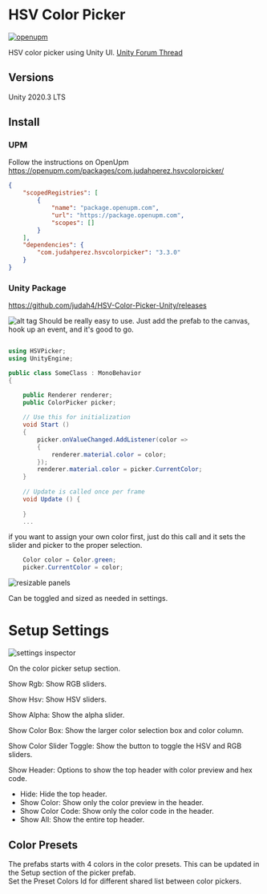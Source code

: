 HSV Color Picker
======================

[![openupm](https://img.shields.io/npm/v/com.judahperez.hsvcolorpicker?label=openupm&registry_uri=https://package.openupm.com)](https://openupm.com/packages/com.judahperez.hsvcolorpicker/)

HSV color picker using Unity UI. [Unity Forum Thread](https://forum.unity.com/threads/color-picker.267043/)

## Versions
Unity 2020.3 LTS

## Install

### UPM

Follow the instructions on OpenUpm
https://openupm.com/packages/com.judahperez.hsvcolorpicker/
```json
{
    "scopedRegistries": [
        {
            "name": "package.openupm.com",
            "url": "https://package.openupm.com",
            "scopes": []
        }
    ],
    "dependencies": {
        "com.judahperez.hsvcolorpicker": "3.3.0"
    }
}
```

### Unity Package

<https://github.com/judah4/HSV-Color-Picker-Unity/releases>

![alt tag](https://i.imgur.com/Fn2T6Nu.png)
Should be really easy to use. Just add the prefab to the canvas, hook up an event, and it's good to go.
```csharp

using HSVPicker;
using UnityEngine;

public class SomeClass : MonoBehavior
{

	public Renderer renderer;
	public ColorPicker picker;
     
	// Use this for initialization
	void Start ()
	{
		picker.onValueChanged.AddListener(color =>
		{
			renderer.material.color = color;
		});
		renderer.material.color = picker.CurrentColor;
	}
 
	// Update is called once per frame
	void Update () {
 
	}
	...


  ```

if you want to assign your own color first, just do this call and it sets the slider and picker to the proper selection.

```csharp
    Color color = Color.green;
    picker.CurrentColor = color;
```

![resizable panels](https://raw.githubusercontent.com/judah4/HSV-Color-Picker-Unity/master/Docs/MoreFeatures.PNG)

Can be toggled and sized as needed in settings.

# Setup Settings

![settings inspector](https://raw.githubusercontent.com/judah4/HSV-Color-Picker-Unity/master/Docs/SetupSettings.PNG)

On the color picker setup section.

Show Rgb: Show RGB sliders.

Show Hsv: Show HSV sliders.

Show Alpha: Show the alpha slider.

Show Color Box: Show the larger color selection box and color column.

Show Color Slider Toggle: Show the button to toggle the HSV and RGB sliders.

Show Header: Options to show the top header with color preview and hex code.
* Hide: Hide the top header.  
* Show Color: Show only the color preview in the header.  
* Show Color Code: Show only the color code in the header.  
* Show All: Show the entire top header.  

## Color Presets
The prefabs starts with 4 colors in the color presets. This can be updated in the Setup section of the picker prefab.  
Set the Preset Colors Id for different shared list between color pickers.
